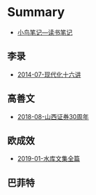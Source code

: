 # Summary

* [小鸟笔记—读书笔记](./README.md)

## 李录

* [2014-07-现代化十六讲](./lilu/index.md)

## 高善文

* [2018-08-山西证券30周年](./gaoshanwen/shanxi30.md)

## 欧成效

* [2019-01-水库文集全篇](https://www.lijiaocn.com/shuiku/)

## 巴菲特

[](./bafeite/letters.md)

